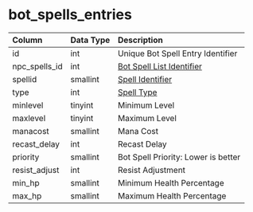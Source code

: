# bot\_spells\_entries

| Column | Data Type | Description |
| :--- | :--- | :--- |
| id | int | Unique Bot Spell Entry Identifier |
| npc\_spells\_id | int | [Bot Spell List Identifier](https://eqemu.gitbook.io/server/categories/spells/bot-spell-list-ids) |
| spellid | smallint | [Spell Identifier](https://github.com/EQEmu/docs-db-schema/tree/e0eb157dbf5563b03c0faf391abc87ec69239f4a/docs/schema/categories/bots/spells_new.md) |
| type | int | [Spell Type](https://eqemu.gitbook.io/server/categories/spells/spell-types) |
| minlevel | tinyint | Minimum Level |
| maxlevel | tinyint | Maximum Level |
| manacost | smallint | Mana Cost |
| recast\_delay | int | Recast Delay |
| priority | smallint | Bot Spell Priority: Lower is better |
| resist\_adjust | int | Resist Adjustment |
| min\_hp | smallint | Minimum Health Percentage |
| max\_hp | smallint | Maximum Health Percentage |

